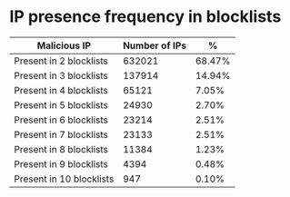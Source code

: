 # IP presence frequency in blocklists
| Malicious IP | Number of IPs | % |
|----|----|----|
| Present in 2 blocklists | 632021 | 68.47% |
| Present in 3 blocklists | 137914 | 14.94% |
| Present in 4 blocklists | 65121 | 7.05% |
| Present in 5 blocklists | 24930 | 2.70% |
| Present in 6 blocklists | 23214 | 2.51% |
| Present in 7 blocklists | 23133 | 2.51% |
| Present in 8 blocklists | 11384 | 1.23% |
| Present in 9 blocklists | 4394 | 0.48% |
| Present in 10 blocklists | 947 | 0.10% |
